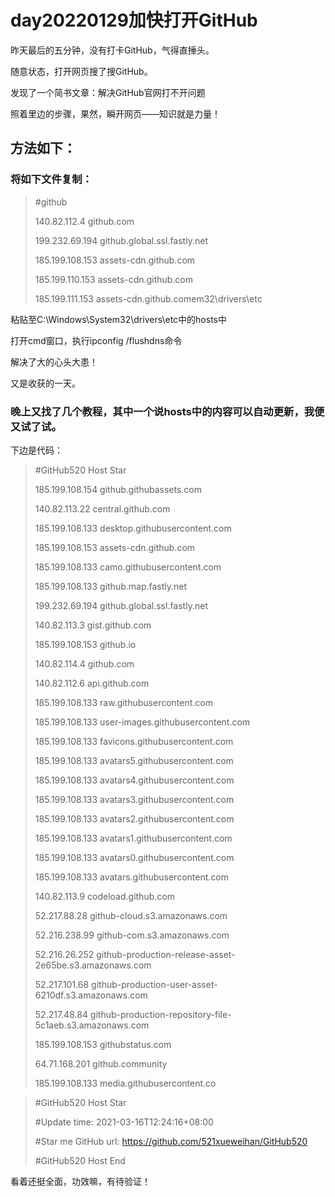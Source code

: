 # day20220129加快打开GitHub

昨天最后的五分钟，没有打卡GitHub，气得直捶头。

随意状态，打开网页搜了搜GitHub。

发现了一个简书文章：解决GitHub官网打不开问题

照着里边的步骤，果然，瞬开网页——知识就是力量！

## 方法如下：

### 将如下文件复制：

> #github
> 
> 140.82.112.4 github.com
> 
> 199.232.69.194 github.global.ssl.fastly.net
> 
> 185.199.108.153 assets-cdn.github.com
> 
> 185.199.110.153 assets-cdn.github.com
> 
> 185.199.111.153 assets-cdn.github.comem32\drivers\etc

粘贴至C:\Windows\System32\drivers\etc中的hosts中

打开cmd窗口，执行ipconfig /flushdns命令

解决了大的心头大患！

又是收获的一天。

### 晚上又找了几个教程，其中一个说hosts中的内容可以自动更新，我便又试了试。

下边是代码：

> #GitHub520 Host Star
> 
> 185.199.108.154               github.githubassets.com
> 
> 140.82.113.22                 central.github.com
> 
> 185.199.108.133               desktop.githubusercontent.com
> 
> 185.199.108.153               assets-cdn.github.com
> 
> 185.199.108.133               camo.githubusercontent.com
> 
> 185.199.108.133               github.map.fastly.net
> 
> 199.232.69.194                github.global.ssl.fastly.net
> 
> 140.82.113.3                  gist.github.com
> 
> 185.199.108.153               github.io
> 
> 140.82.114.4                  github.com
> 
> 140.82.112.6                  api.github.com
> 
> 185.199.108.133               raw.githubusercontent.com
> 
> 185.199.108.133               user-images.githubusercontent.com
> 
> 185.199.108.133               favicons.githubusercontent.com
> 
> 185.199.108.133               avatars5.githubusercontent.com
> 
> 185.199.108.133               avatars4.githubusercontent.com
> 
> 185.199.108.133               avatars3.githubusercontent.com
> 
> 185.199.108.133               avatars2.githubusercontent.com
> 
> 185.199.108.133               avatars1.githubusercontent.com
> 
> 185.199.108.133               avatars0.githubusercontent.com
> 
> 185.199.108.133               avatars.githubusercontent.com
> 
> 140.82.113.9                  codeload.github.com
> 
> 52.217.88.28                  github-cloud.s3.amazonaws.com
> 
> 52.216.238.99                 github-com.s3.amazonaws.com
> 
> 52.216.26.252                 github-production-release-asset-2e65be.s3.amazonaws.com
> 
> 52.217.101.68                 github-production-user-asset-6210df.s3.amazonaws.com
> 
> 52.217.48.84                  github-production-repository-file-5c1aeb.s3.amazonaws.com
> 
> 185.199.108.153               githubstatus.com
> 
> 64.71.168.201                 github.community
> 
> 185.199.108.133               media.githubusercontent.co
> 

> #GitHub520 Host Star
> 
> #Update time: 2021-03-16T12:24:16+08:00
> 
> #Star me GitHub url: https://github.com/521xueweihan/GitHub520
> 
> #GitHub520 Host End

看着还挺全面，功效嘛，有待验证！
